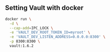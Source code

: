 ## Setting Vault with docker

```bash
docker run \
  -d \
  --cap-add=IPC_LOCK \
  -e 'VAULT_DEV_ROOT_TOKEN_ID=myroot' \
  -e 'VAULT_DEV_LISTEN_ADDRESS=0.0.0.0:8300' \
  -p 8300:8300 \
  vault:1.6.2

```